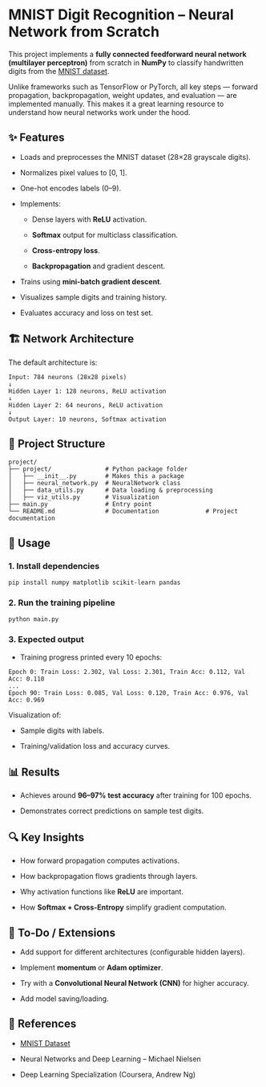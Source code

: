 **MNIST Digit Recognition – Neural Network from Scratch**
=========================================================

This project implements a **fully connected feedforward neural network (multilayer perceptron)** from scratch in **NumPy** to classify handwritten digits from the [MNIST dataset](http://yann.lecun.com/exdb/mnist/).

Unlike frameworks such as TensorFlow or PyTorch, all key steps — forward propagation, backpropagation, weight updates, and evaluation — are implemented manually. This makes it a great learning resource to understand how neural networks work under the hood.

**✨ Features**
--------------

*   Loads and preprocesses the MNIST dataset (28×28 grayscale digits).
    
*   Normalizes pixel values to \[0, 1\].
    
*   One-hot encodes labels (0–9).
    
*   Implements:
    
    *   Dense layers with **ReLU** activation.
        
    *   **Softmax** output for multiclass classification.
        
    *   **Cross-entropy loss**.
        
    *   **Backpropagation** and gradient descent.
        
*   Trains using **mini-batch gradient descent**.
    
*   Visualizes sample digits and training history.
    
*   Evaluates accuracy and loss on test set.
    

**🏗️ Network Architecture**
----------------------------

The default architecture is:
```
Input: 784 neurons (28x28 pixels)
↓
Hidden Layer 1: 128 neurons, ReLU activation
↓
Hidden Layer 2: 64 neurons, ReLU activation
↓
Output Layer: 10 neurons, Softmax activation
```
**📂 Project Structure**
------------------------
```
project/
├── project/               # Python package folder
│   ├── __init__.py        # Makes this a package
│   ├── neural_network.py  # NeuralNetwork class
│   ├── data_utils.py      # Data loading & preprocessing
│   ├── viz_utils.py       # Visualization
├── main.py                # Entry point
└── README.md              # Documentation             # Project documentation
```
**🚀 Usage**
------------

### **1\. Install dependencies**
```
pip install numpy matplotlib scikit-learn pandas
```
### **2\. Run the training pipeline**
```
python main.py
```
### **3\. Expected output**

*   Training progress printed every 10 epochs:
    
```
Epoch 0: Train Loss: 2.302, Val Loss: 2.301, Train Acc: 0.112, Val Acc: 0.110
...
Epoch 90: Train Loss: 0.085, Val Loss: 0.120, Train Acc: 0.976, Val Acc: 0.969
```
Visualization of:

*   Sample digits with labels.
    
*   Training/validation loss and accuracy curves.
    

**📊 Results**
--------------

*   Achieves around **96–97% test accuracy** after training for 100 epochs.
    
*   Demonstrates correct predictions on sample test digits.
    

**🔍 Key Insights**
-------------------

*   How forward propagation computes activations.
    
*   How backpropagation flows gradients through layers.
    
*   Why activation functions like **ReLU** are important.
    
*   How **Softmax + Cross-Entropy** simplify gradient computation.
    

**📝 To-Do / Extensions**
-------------------------

*   Add support for different architectures (configurable hidden layers).
    
*   Implement **momentum** or **Adam optimizer**.
    
*   Try with a **Convolutional Neural Network (CNN)** for higher accuracy.
    
*   Add model saving/loading.
    

**📖 References**
-----------------

*   [MNIST Dataset](http://yann.lecun.com/exdb/mnist/)
    
*   Neural Networks and Deep Learning – Michael Nielsen
    
*   Deep Learning Specialization (Coursera, Andrew Ng)